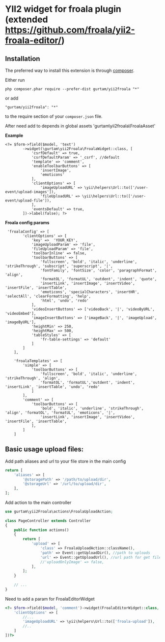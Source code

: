 **YII2 widget for froala plugin** 
(extended https://github.com/froala/yii2-froala-editor/)
====================

Installation
------------

The preferred way to install this extension is through [composer](http://getcomposer.org/download/).

Either run

```
php composer.phar require --prefer-dist gurtam/yii2froala "*"
```

or add

```
"gurtam/yii2froala": "*"
```

to the require section of your `composer.json` file.

After need add to depends in global assets
'gurtam\yii2froala\FroalaAsset'

**Example**

```
<?= $form->field($model, 'text')
        ->widget(\gurtam\yii2Froala\FroalaWidget::class, [
            'csrfDefault' => true,
            'csrfDefaultParam' => '_csrf', //default
            'template' => 'comment',
            'enableToolbarButtons' => [
                'insertImage',
                'emoticons'
            ],
            'clientOptions' => [
                'imageUploadURL' => \yii\helpers\Url::to(['/user-event/upload-images']),
                'fileUploadURL' => \yii\helpers\Url::to(['/user-event/upload-file']),
            ],
            'eventsDefault' => true,
        ])->label(false); ?>
```

**Froala config params**

```
 'froalaConfig' => [
        'clientOptions' => [
            'key' =>  'YOUR_KEY',
            'imageUploadParam' => 'file',
            'fileUploadParam' => 'file',
            'toolbarInline' => false,
            'toolbarButtons' => [
                'fullscreen', 'bold', 'italic', 'underline', 'strikeThrough', 'subscript', 'superscript', '|',
                'fontFamily', 'fontSize', 'color', 'paragraphFormat', 'align',
                'formatOL', 'formatUL', 'outdent', 'indent', 'quote',
                'insertLink', 'insertImage', 'insertVideo', 'insertFile', 'insertTable',
                'emoticons', 'specialCharacters', 'insertHR', 'selectAll', 'clearFormatting', 'help',
                'html', 'undo', 'redo'
            ],
            'videoInsertButtons' => ['videoBack', '|', 'videoByURL', 'videoEmbed'],
            'imageInsertButtons' => ['imageBack', '|', 'imageUpload', 'imageByURL'],
            'heightMin' => 250,
            'heightMax' => 500,
            'tableStyles' => [
                'fr-table-settings' => 'default'
            ]
        ]
    ],

    'froalaTemplates' => [
        'simple' => [
            'toolbarButtons' => [
                'fullscreen', 'bold', 'italic', 'underline', 'strikeThrough', 'align',
                'formatOL', 'formatUL','outdent', 'indent', 'insertLink', 'insertTable', 'undo', 'redo'
            ]
        ],
        'comment' => [
            'toolbarButtons' => [
                'bold', 'italic', 'underline', 'strikeThrough', 'align', 'formatOL', 'formatUL', 'emoticons', '|',
                'insertLink', 'insertImage', 'insertVideo', 'insertFile', 'insertTable',
            ],
        ]
    ]
```
Basic usage upload files:
------

Add path aliases and url to your file store in the main config
```php
return [
    'aliases' => [
        '@storagePath' => '/path/to/upload/dir',
        '@storageUrl' => '/url/to/upload/dir',
    ],
];
```

Add action to the main controller
```php
use gurtam\yii2Froala\actions\FroalaUploadAction;
 
class PageController extends Controller
{
    public function actions()
    {
        return [
            'upload' => [
                'class' => FroalaUploadAction::className(),
                'path' => Event::getUploadDir(), //path to uploads
                'url' => Event::getUploadUrl(), //url path for get files
                //'uploadOnlyImage' => false,
            ],
        ];
    }
    
    // ...
}
```


Need to add a param for FroalaEditorWidget
```php
<?= $form->field($model, 'comment')->widget(FroalaEditorWidget::class, [
    'clientOptions' => [
        //...
        'imageUploadURL' => \yii\helpers\Url::to(['froala-upload']),
        //..
    ]
])?>


```